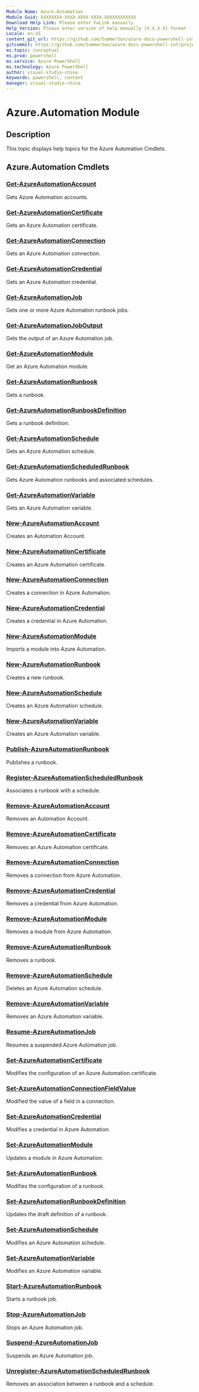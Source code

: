 ```yaml
---
Module Name: Azure.Automation
Module Guid: XXXXXXXX-XXXX-XXXX-XXXX-XXXXXXXXXXXX
Download Help Link: Please enter FwLink manually
Help Version: Please enter version of help manually (X.X.X.X) format
Locale: en-US
content_git_url: https://github.com/SummerSun/azure-docs-powershell-int/projects/azure-docs-powershell-int/azureps-cmdlets-docs/ServiceManagement/Azure.Automation/v0.9.8/CmdletMDs/Azure.Automation.md
gitcommit: https://github.com/SummerSun/azure-docs-powershell-int/projects/azure-docs-powershell-int/azureps-cmdlets-docs/ServiceManagement/Azure.Automation/v0.9.8/CmdletMDs/Azure.Automation.md
ms.topic: conceptual
ms.prod: powershell
ms.service: Azure PowerShell
ms.technology: Azure PowerShell
author: visual-studio-china
keywords: powershell, content
manager: visual-studio-china
---
```


# Azure.Automation Module
## Description
This topic displays help topics for the Azure Automation Cmdlets. 

## Azure.Automation Cmdlets
### [Get-AzureAutomationAccount](Get-AzureAutomationAccount.md)
Gets Azure Automation accounts.


### [Get-AzureAutomationCertificate](Get-AzureAutomationCertificate.md)
Gets an Azure Automation certificate.


### [Get-AzureAutomationConnection](Get-AzureAutomationConnection.md)
Gets an Azure Automation connection.


### [Get-AzureAutomationCredential](Get-AzureAutomationCredential.md)
Gets an Azure Automation credential.


### [Get-AzureAutomationJob](Get-AzureAutomationJob.md)
Gets one or more Azure Automation runbook jobs.


### [Get-AzureAutomationJobOutput](Get-AzureAutomationJobOutput.md)
Gets the output of an Azure Automation job.


### [Get-AzureAutomationModule](Get-AzureAutomationModule.md)
Get an Azure Automation module.


### [Get-AzureAutomationRunbook](Get-AzureAutomationRunbook.md)
Gets a runbook.


### [Get-AzureAutomationRunbookDefinition](Get-AzureAutomationRunbookDefinition.md)
Gets a runbook definition.


### [Get-AzureAutomationSchedule](Get-AzureAutomationSchedule.md)
Gets an Azure Automation schedule.


### [Get-AzureAutomationScheduledRunbook](Get-AzureAutomationScheduledRunbook.md)
Gets Azure Automation runbooks and associated schedules.


### [Get-AzureAutomationVariable](Get-AzureAutomationVariable.md)
Gets an Azure Automation variable.


### [New-AzureAutomationAccount](New-AzureAutomationAccount.md)
Creates an Automation Account.


### [New-AzureAutomationCertificate](New-AzureAutomationCertificate.md)
Creates an Azure Automation certificate.


### [New-AzureAutomationConnection](New-AzureAutomationConnection.md)
Creates a connection in Azure Automation.


### [New-AzureAutomationCredential](New-AzureAutomationCredential.md)
Creates a credential in Azure Automation.


### [New-AzureAutomationModule](New-AzureAutomationModule.md)
Imports a module into Azure Automation.


### [New-AzureAutomationRunbook](New-AzureAutomationRunbook.md)
Creates a new runbook.


### [New-AzureAutomationSchedule](New-AzureAutomationSchedule.md)
Creates an Azure Automation schedule.


### [New-AzureAutomationVariable](New-AzureAutomationVariable.md)
Creates an Azure Automation variable.


### [Publish-AzureAutomationRunbook](Publish-AzureAutomationRunbook.md)
Publishes a runbook.


### [Register-AzureAutomationScheduledRunbook](Register-AzureAutomationScheduledRunbook.md)
Associates a runbook with a schedule.


### [Remove-AzureAutomationAccount](Remove-AzureAutomationAccount.md)
Removes an Automation Account.


### [Remove-AzureAutomationCertificate](Remove-AzureAutomationCertificate.md)
Removes an Azure Automation certificate.


### [Remove-AzureAutomationConnection](Remove-AzureAutomationConnection.md)
Removes a connection from Azure Automation.


### [Remove-AzureAutomationCredential](Remove-AzureAutomationCredential.md)
Removes a credential from Azure Automation.


### [Remove-AzureAutomationModule](Remove-AzureAutomationModule.md)
Removes a module from Azure Automation.


### [Remove-AzureAutomationRunbook](Remove-AzureAutomationRunbook.md)
Removes a runbook.


### [Remove-AzureAutomationSchedule](Remove-AzureAutomationSchedule.md)
Deletes an Azure Automation schedule.


### [Remove-AzureAutomationVariable](Remove-AzureAutomationVariable.md)
Removes an Azure Automation variable.


### [Resume-AzureAutomationJob](Resume-AzureAutomationJob.md)
Resumes a suspended Azure Automation job.


### [Set-AzureAutomationCertificate](Set-AzureAutomationCertificate.md)
Modifies the configuration of an Azure Automation certificate.


### [Set-AzureAutomationConnectionFieldValue](Set-AzureAutomationConnectionFieldValue.md)
Modified the value of a field in a connection.


### [Set-AzureAutomationCredential](Set-AzureAutomationCredential.md)
Modifies a credential in Azure Automation.


### [Set-AzureAutomationModule](Set-AzureAutomationModule.md)
Updates a module in Azure Automation.


### [Set-AzureAutomationRunbook](Set-AzureAutomationRunbook.md)
Modifies the configuration of a runbook.


### [Set-AzureAutomationRunbookDefinition](Set-AzureAutomationRunbookDefinition.md)
Updates the draft definition of a runbook.


### [Set-AzureAutomationSchedule](Set-AzureAutomationSchedule.md)
Modifies an Azure Automation schedule.


### [Set-AzureAutomationVariable](Set-AzureAutomationVariable.md)
Modifies an Azure Automation variable.


### [Start-AzureAutomationRunbook](Start-AzureAutomationRunbook.md)
Starts a runbook job.


### [Stop-AzureAutomationJob](Stop-AzureAutomationJob.md)
Stops an Azure Automation job.


### [Suspend-AzureAutomationJob](Suspend-AzureAutomationJob.md)
Suspends an Azure Automation job.


### [Unregister-AzureAutomationScheduledRunbook](Unregister-AzureAutomationScheduledRunbook.md)
Removes an association between a runbook and a schedule.



